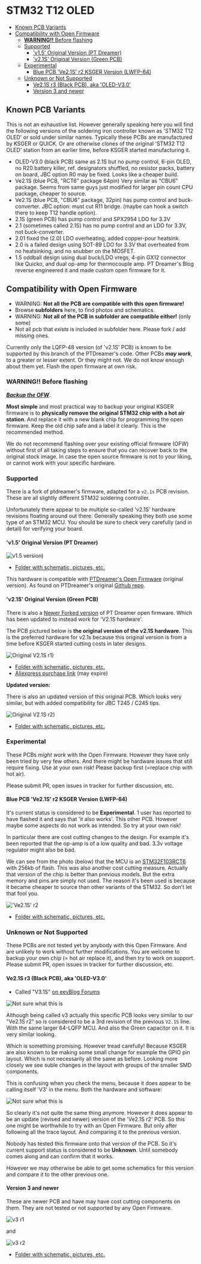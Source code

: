 	
# STM32 T12 OLED

<!-- MarkdownTOC -->

* [Known PCB Variants](#known-pcb-variants)
* [Compatibility with Open Firmware](#compatibility-with-open-firmware)
	* [**WARNING!!** Before flashing](#warning-before-flashing)
	* [Supported](#supported)
		* ['v1.5' Original Version \(PT Dreamer\)](#v15-original-version-pt-dreamer)
		* ['v2.1S' Original Version \(Green PCB\)](#v21s-original-version-green-pcb)
	* [Experimental](#experimental)
		* [Blue PCB 'Ve2.1S' r2 KSGER Version \(LWFP-64\)](#blue-pcb-ve21s-r2-ksger-version-lwfp-64)
	* [Unknown or Not Supported](#unknown-or-not-supported)
		* [Ve2.1S r3 \(Black PCB\), aka 'OLED-V3.0'](#ve21s-r3-black-pcb-aka-oled-v30)
		* [Version 3 and newer](#version-3-and-newer)

<!-- /MarkdownTOC -->

<a id="known-pcb-variants"></a>
## Known PCB Variants

This is not an exhaustive list. However generally speaking here you will find the following versions of the soldering iron controller known as 'STM32 T12 OLED' or sold under similar names. Typically these PCBs are manufactured by KSGER or QUICK. Or are otherwise clones of the original 'STM32 T12 OLED' station from an earlier time, before KSGER started manufacturing it.

* OLED-V3.0 (black PCB) same as 2.1S but no pump control, 6-pin OLED, no R20 battery killer, ref. designators shuffled, no resistor packs, battery on board, JBC option R0 may be fixed. Looks like a cheaper build.
* Ve2.1S (blue PCB, "RCT6" package 64pin) Very similar as "CBU6" package. Seems from same guys just modified for larger pin count CPU package, cheaper to source.
* Ve2.1S (blue PCB, "CBU6" package, 32pin) has pump control and buck-converter. JBC option: must cut R11 bridge. (maybe can hook a switch there to keep T12 handle option).
* 2.1S (green PCB) has pump control and SPX2954 LDO for 3.3V
* 2.1  (sometimes called 2.1S) has no pump control and an LDO for 3.3V, not buck-converter.
* 2.01 fixed the (2.0) LDO overheating, added copper-pour heatsink.
* 2.0  is a failed design using SOT-89 LDO for 3.3V that overheated from no heatsinking, and no snubber on the MOSFET.
* 1.5  oddball design using dual buck/LDO vregs, 4-pin GX12 connector like Quicko, and dual op-amp for thermocouple amp. PT Dreamer's Blog reverse engineered it and made custom open firmware for it.

<a id="compatibility-with-open-firmware"></a>
## Compatibility with Open Firmware

* WARNING: **Not all the PCB are compatible with this open firmware!**
* Browse **subfolders** here, to find photos and schematics.
* WARNING: **Not all of the PCB in subfolder are compatible either!** (only some)
* Not all pcb that *exists* is included in subfolder here. Please fork / add missing ones.

Currently only the LQFP-48 version (of 'v2.1S' PCB) is known to be supported by this branch of the PTDreamer's code. Other PCBs ***may work***, to a greater or lesser extent. Or they might not. We do not know enough about them yet. Flash the open firmware at own risk.

<a id="warning-before-flashing"></a>
### **WARNING!!** Before flashing

***[Backup the OFW](/tools/software/STM32CubeIDE#choosing-a-method-to-backup-the-ofw)***.

**Most simple** and most practical way to backup your original KSGER firmware is to **physically remove the original STM32 chip with a hot air station**. And replace it with a new blank chip for programming the open firmware. Keep the old chip safe and a label it clearly. This is the recommended method.

We do not recommend flashing over your existing official firmware (OFW) without first of all taking steps to ensure that you can recover back to the original stock image. In case the open source firmware is not to your liking, or cannot work with your specific hardware.

<a id="supported"></a>
### Supported

There is a fork of ptdreamer's firmware, adapted for a `v2.1s` PCB revision. These are all slightly different STM32 soldering controller.

Unfortunately there appear to be multiple so-called 'v2.1S' hardware revisions floating around out there. Generally speaking they both use some type of an STM32 MCU. You should be sure to check very carefully (and in detail) for verifying your board.

<a id="v15-original-version-pt-dreamer"></a>
#### 'v1.5' Original Version (PT Dreamer)

![v1.5 version)](v1.5-ptdreamer-orig/SAM_2582.JPG)

* [Folder with schematic, pictures, etc.](v1.5-ptdreamer-orig)

This hardware is compatible with [PTDreamer's Open Firmware](/research/ptdreamer) (original version). As found on PTDreamer's original [Github repo](https://github.com/PTDreamer/stm32_soldering_iron_controller).

<a id="v21s-original-version-green-pcb"></a>
#### 'v2.1S' Original Version (Green PCB)

There is also a [Newer Forked version](https://github.com/luckyTomas/stm32_soldering_iron_controller/tree/flawless_testing) of PT Dreamer open firmware. Which has been updated to instead work for 'V2.1S hardware'.

The PCB pictured below is **the original version of the v2.1S hardware**. This is the preferred hardware for v2.1s because this original version is from a time before KSGER started cutting costs in later designs.

![Original V2.1S r1)](v2.0-and-v2.1-original/r1/t12-stm32-controller-back.jpg)

* [Folder with schematic, pictures, etc.](v2.0-and-v2.1-original/r1)
* [Aliexpress purchase link](https://www.aliexpress.com/item/32844179319.html) (may expire)

**Updated version:**

There is also an updated version of this original PCB. Which looks very similar, but with added compatibility for JBC T245 / C245 tips.

![Original V2.1S r2)](v2.0-and-v2.1-original/r2/back.jpg)

* [Folder with schematic, pictures, etc.](v2.0-and-v2.1-original/r2)

<a id="experimental"></a>
### Experimental

These PCBs *might work* with the Open Firmware. However they have only been tried by very few others. And there might be hardware issues that still require fixing. Use at your own risk! Please backup first (=replace chip with hot air).

Please submit PR, open issues in tracker for further discussion, etc.

<a id="blue-pcb-ve21s-r2-ksger-version-lwfp-64"></a>
#### Blue PCB 'Ve2.1S' r2 KSGER Version (LWFP-64)

It's current status is considered to be **Experimental**. 1 user has reported to have flashed it and says that 'it also works'. This other PCB. However maybe some aspects do not work as intended. So try at your own risk!

In particular there are cost cutting changes to the design. For example it's been reported that the op-amp is of a low quality and bad. 3.3v voltage regulator might also be bad.

We can see from the photo (below) that the MCU is an [STM32F103RCT6](https://octopart.com/stm32f103rct6-stmicroelectronics-8119626) with 256kb of flash. This was also another cost cutting measure. Actually that version of the chip is better than previous models. But the extra memory and pins are simply not used. The reason it's been used is because it became cheaper to source than other variants of the STM32. So don't let that fool you.

!['Ve2.1S' r2](v2.1s-and-Ve2.1S/r2/back-low-res.jpg)

* [Folder with schematic, pictures, etc.](v2.1s-and-Ve2.1S)

<a id="unknown-or-not-supported"></a>
### Unknown or Not Supported

These PCBs are not tested yet by anybody with this Open Firmware. And are unlikely to work without further modifications. You are welcome to backup your own chip (= hot air replace it), and then try to work on support. Please submit PR, open issues in tracker for further discussion, etc.

<a id="ve21s-r3-black-pcb-aka-oled-v30"></a>
#### Ve2.1S r3 (Black PCB), aka 'OLED-V3.0'

* Called "V3.1S" [on eevBlog Forums](https://www.eevblog.com/forum/reviews/ksger-t12-stm32-v3-1s-soldering-station/msg2873548/#msg2873548)

![Not sure what this is](v2.1s-and-Ve2.1S/r3/back-low-res.jpg)

Although being called v3 actually this specific PCB looks very similar to our "Ve2.1S r2" so is considered to be a 3rd revision of the previous `V2.1S` line. With the same larger 64-LQFP MCU. And also the Green capacitor on it. It is very similar looking.

Which is something promising. However tread carefully! Because KSGER are also known to be making some small change for example the GPIO pin layout. Which is not necessarily all the same as before. Looking more closely we see suble changes in the layout with groups of the smaller SMD components.

This is confusing when you check the menu, because it does appear to be calling itself 'V3' in the menu. Both the hardware and software:

![Not sure what this is](v2.1s-and-Ve2.1S/r3/menu-hw-sw-version.jpg)

So clearly it's not quite the same thing anymore. However it does appear to be an update (revised and newer) version of the 'Ve2.1S r2' PCB. So this one might be worthwhile to try with an Open Firmware. But only after following all the trace layout. And comparing it to the previous version.

Nobody has tested this firmware onto that version of the PCB. So it's current support status is considered to be **Unknown**. Until somebody comes along and can confirm that it works.

However we may otherwise be able to get some schematics for this version and compare it to the other previous one.

<a id="version-3-and-newer"></a>
#### Version 3 and newer

These are newer PCB and have may have cost cutting components on them. They are not tested or not supported by any Open Firmware.

![v3 r1](v3.0-and-v3.1/r1/back.jpg)

and

![v3 r2](v3.0-and-v3.1/r2/20200608_014712.jpg)

* [Folder with schematic, pictures, etc.](v3.0-and-v3.1/r2)



